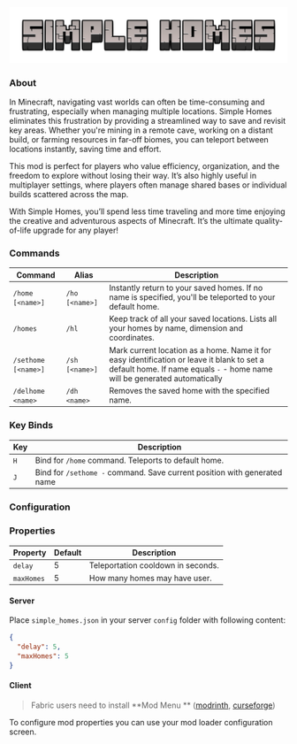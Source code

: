 ![Logo](docs/logo.png)

### About

In Minecraft, navigating vast worlds can often be time-consuming and frustrating, especially when managing multiple
locations. Simple Homes eliminates this frustration by providing a streamlined way to save and revisit key areas.
Whether
you're mining in a remote cave, working on a distant build, or farming resources in far-off biomes, you can teleport
between locations instantly, saving time and effort.

This mod is perfect for players who value efficiency, organization, and the freedom to explore without losing their way.
It’s also highly useful in multiplayer settings, where players often manage shared bases or individual builds scattered
across the map.

With Simple Homes, you’ll spend less time traveling and more time enjoying the creative and adventurous aspects of
Minecraft. It’s the ultimate quality-of-life upgrade for any player!

### Commands

| Command             | Alias          | Description                                                                                                                                                              |
|---------------------|----------------|--------------------------------------------------------------------------------------------------------------------------------------------------------------------------|
| `/home [<name>]`    | `/ho [<name>]` | Instantly return to your saved homes. If no name is specified, you'll be teleported to your default home.                                                                |
| `/homes`            | `/hl`          | Keep track of all your saved locations. Lists all your homes by name, dimension and coordinates.                                                                         |
| `/sethome [<name>]` | `/sh [<name>]` | Mark current location as a home. Name it for easy identification or leave it blank to set a default home. If name equals `-` - home name will be generated automatically |
| `/delhome <name>`   | `/dh <name>`   | Removes the saved home with the specified name.                                                                                                                          |

### Key Binds

| Key | Description                                                              |
|-----|--------------------------------------------------------------------------|
| `H` | Bind for `/home` command. Teleports to default home.                     |
| `J` | Bind for `/sethome -` command. Save current position with generated name |

### Configuration

### Properties

| Property   | Default | Description                        |
|------------|---------|------------------------------------|
| `delay`    | 5       | Teleportation cooldown in seconds. |
| `maxHomes` | 5       | How many homes may have user.      |

#### Server

Place `simple_homes.json` in your server `config` folder with following content:

```json
{
  "delay": 5,
  "maxHomes": 5
}
```

#### Client

> Fabric users need to install **Mod Menu
** ([modrinth](https://modrinth.com/mod/modmenu), [curseforge](https://www.curseforge.com/minecraft/mc-mods/fabric-api))

To configure mod properties you can use your mod loader configuration screen.